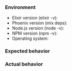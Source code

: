 <!--
### Precheck

* For general discussions and support, use Stack Overflow or the Elixir Forum
* For proposing and discussing new features, start a thread on the Phoenix Core mailing list
* For bugs, do a quick search and make sure the bug has not yet been reported
* Ensure that this issue is related to the Phoenix library and not one of the dependencies listed in mix.exs (Ecto, Plug, etc.)
* All checked? Be nice and have fun!
-->

### Environment

* Elixir version (elixir -v):
* Phoenix version (mix deps):
* Node.js version (node -v):
* NPM version (npm -v):
* Operating system:

### Expected behavior


### Actual behavior
